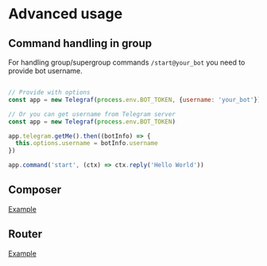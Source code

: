 # Advanced usage

## Command handling in group

For handling group/supergroup commands `/start@your_bot` you need to provide bot username.

```js

// Provide with options
const app = new Telegraf(process.env.BOT_TOKEN, {username: 'your_bot'})

// Or you can get username from Telegram server
const app = new Telegraf(process.env.BOT_TOKEN)

app.telegram.getMe().then((botInfo) => {
  this.options.username = botInfo.username
})

app.command('start', (ctx) => ctx.reply('Hello World'))
```

## Composer

[Example](https://github.com/telegraf/telegraf-flow/blob/master/lib/flows/default.js)

## Router

[Example](https://github.com/telegraf/telegraf/tree/develop/examples/custom-router-bot.js)
